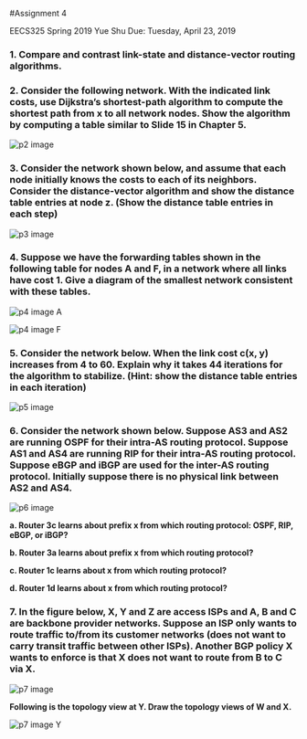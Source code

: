 #Assignment 4

EECS325 Spring 2019
Yue Shu
Due: Tuesday, April 23, 2019

### 1. Compare and contrast link-state and distance-vector routing algorithms.



### 2. Consider the following network. With the indicated link costs, use Dijkstra’s shortest-path algorithm to compute the shortest path from x to all network nodes. Show the algorithm by computing a table similar to Slide 15 in Chapter 5.

![p2 image](/Images/p2.png)




### 3. Consider the network shown below, and assume that each node initially knows the costs to each of its neighbors. Consider the distance-vector algorithm and show the distance table entries at node z. (Show the distance table entries in each step)

![p3 image](/Images/p3.png)



### 4. Suppose we have the forwarding tables shown in the following table for nodes A and F, in a network where all links have cost 1. Give a diagram of the smallest network consistent with these tables.

![p4 image A](/Images/p4A.png)

![p4 image F](/Images/p4F.png)


### 5. Consider the network below. When the link cost c(x, y) increases from 4 to 60. Explain why it takes 44 iterations for the algorithm to stabilize. (Hint: show the distance table entries in each iteration)

![p5 image](/Images/p5.png)



### 6. Consider the network shown below. Suppose AS3 and AS2 are running OSPF for their intra-AS routing protocol. Suppose AS1 and AS4 are running RIP for their intra-AS routing protocol. Suppose eBGP and iBGP are used for the inter-AS routing protocol. Initially suppose there is no physical link between AS2 and AS4.

![p6 image](/Images/p6.png)

**a. Router 3c learns about prefix x from which routing protocol: OSPF, RIP, eBGP, or iBGP?**


**b. Router 3a learns about prefix x from which routing protocol?**


**c. Router 1c learns about x from which routing protocol?**


**d. Router 1d learns about x from which routing protocol?**


### 7. In the figure below, X, Y and Z are access ISPs and A, B and C are backbone provider networks. Suppose an ISP only wants to route traffic to/from its customer networks (does not want to carry transit traffic between other ISPs). Another BGP policy X wants to enforce is that X does not want to route from B to C via X.

![p7 image](/Images/p7.png)

**Following is the topology view at Y. Draw the topology views of W and X.**

![p7 image Y](/Images/p7Y.png)

